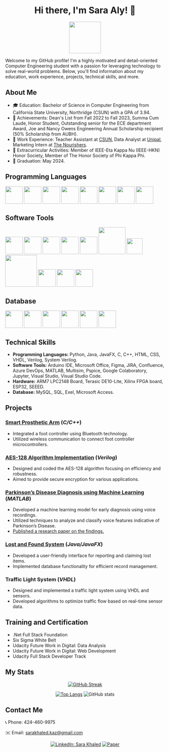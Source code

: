 <div align="center">
  
# Hi there, I'm Sara Aly! 👋
<img src="https://i.giphy.com/media/v1.Y2lkPTc5MGI3NjExcjA5b3VhMDFyNnhxdnI3aHVlZGg1dmY2cmI2YWRra3k2NGhpYzhjbiZlcD12MV9pbnRlcm5hbF9naWZfYnlfaWQmY3Q9Zw/du3J3cXyzhj75IOgvA/giphy.gif" width="100"/>

</div>
  
Welcome to my GitHub profile! I'm a highly motivated and detail-oriented Computer Engineering student with a passion for leveraging technology to solve real-world problems. Below, you'll find information about my education, work experience, projects, technical skills, and more.

## About Me

- 🎓 Education: Bachelor of Science in Computer Engineering from California State University, Northridge (CSUN) with a GPA of 3.94.
- 🌟 Achievements: Dean's List from Fall 2022 to Fall 2023, Summa Cum Laude, Honor Student, Outstanding senior for the ECE department Award, Joe and Nancy Owens Engineering Annual Scholarship recipient (50% Scholarship from AUBH).
- 💼 Work Experience: Teacher Assistant at [CSUN](https://w2.csun.edu/), Data Analyst at [Unipal](https://unipal.me/en-bh/), Marketing Intern at [The Nourishers](https://thenourishers.com/).
- 🏅 Extracurricular Activities: Member of IEEE-Eta Kappa Nu (IEEE-HKN) Honor Society, Member of The Honor Society of Phi Kappa Phi.
- 📅 Graduation: May 2024.

## Programming Languages
<div>
  <img src="https://img.icons8.com/?size=100&id=TpULddJc4gTh&format=png&color=000000" width="55"/> <img src="https://img.icons8.com/?size=100&id=shQTXiDQiQVR&format=png&color=000000" width="55"/> <img src="https://img.icons8.com/?size=100&id=mhwmyz1eu7T5&format=png&color=000000" width="55"/> <img src="https://img.icons8.com/?size=100&id=r5Y16PcDkoWI&format=png&color=0000000" width="55"/> <img src="https://img.icons8.com/?size=100&id=Pd2x9GWu9ovX&format=png&color=000000" width="55"/> <img src="https://img.icons8.com/?size=100&id=l75OEUJkPAk4&format=png&color=000000" width="55"/> <img src="https://img.icons8.com/?size=100&id=v8RpPQUwv0N8&format=png&color=000000" width="55"/> <img src="https://img.icons8.com/?size=100&id=7gdY5qNXaKC0&format=png&color=000000" width="55"/> 
</div>

## Software Tools
<div>
  <img src="https://img.icons8.com/?size=100&id=Of4lZV2lwBQI&format=png&color=000000" width="55"/> <img src="https://img.icons8.com/?size=100&id=vIbsCQXkSp6l&format=png&color=000000" width="55"/> <img src="https://img.icons8.com/?size=100&id=W0YEwBDDfTeu&format=png&color=000000" width="55"/> <img src="https://cdn.icon-icons.com/icons2/2699/PNG/512/atlassian_jira_logo_icon_170511.png" width="55"/> <img src="https://img.icons8.com/?size=100&id=gYRR6rys6REq&format=png&color=000000" width="55"/> <img src="https://logowik.com/content/uploads/images/azure-devops1866.jpg" width="85"/> <img src="https://upload.wikimedia.org/wikipedia/commons/d/de/Multisim_logo.jpg" width="50"/> <img src="https://upload.wikimedia.org/wikipedia/commons/d/d0/Google_Colaboratory_SVG_Logo.svg" width="100"/> <img src="https://img.icons8.com/?size=100&id=J0SgMWzAxqFj&format=png&color=000000" width="55"/> <img src="https://img.icons8.com/?size=100&id=ezj3zaVtImPg&format=png&color=000000" width="55"/> <img src="https://img.icons8.com/?size=100&id=0OQR1FYCuA9f&format=png&color=000000" width="55"/>
</div>

## Database
<div>
  <img src="https://img.icons8.com/?size=100&id=9nLaR5KFGjN0&format=png&color=000000" width="55"/> <img src="https://img.icons8.com/?size=100&id=ywH6EJgZ7sm5&format=png&color=000000" width="55"/> <img src="https://img.icons8.com/?size=100&id=JdOSrU3pawBf&format=png&color=000000" width="55"/> <img src="https://img.icons8.com/?size=100&id=BEMhRoRy403e&format=png&color=000000" width="55"/> <img src="https://img.icons8.com/?size=100&id=38561&format=png&color=000000" width="55"/> <img src="https://img.icons8.com/?size=100&id=3sGOUDo9nJ4k&format=png&color=000000" width="55"/>
</div>

## Technical Skills
- **Programming Languages:** Python, Java, JavaFX, C, C++, HTML, CSS, VHDL, Verilog, System Verilog.
- **Software Tools:** Arduino IDE, Microsoft Office, Figma, JIRA, Confluence, Azure DevOps, MATLAB, Multisim, Pspice, Google Colaboratory, Jupyter, Visual Studio, Visual Studio Code.
- **Hardware:** ARM7 LPC2148 Board, Terasic DE10-Lite, Xilinx FPGA board, ESP32, SEEED.
- **Database:** MySQL, SQL, Exel, Microsoft Access.

## Projects
### [Smart Prosthetic Arm](https://github.com/sara-kaz/Smart-Prosthesis-7th-Cohort) (*C/C++*)
- Integrated a foot controller using Bluetooth technology.
- Utilized wireless communication to connect foot controller microcontrollers.
### [AES-128 Algorithm Implementation](https://github.com/sara-kaz/AES-128) (*Verilog*)
- Designed and coded the AES-128 algorithm focusing on efficiency and robustness.
- Aimed to provide secure encryption for various applications.
### [Parkinson’s Disease Diagnosis using Machine Learning](https://github.com/sara-kaz/Machine-Learning) (*MATLAB*)
- Developed a machine learning model for early diagnosis using voice recordings.
- Utilized techniques to analyze and classify voice features indicative of Parkinson’s Disease.
- [Published a research paper on the findings.](https://link.springer.com/chapter/10.1007/978-981-19-7742-8_4)
### [Lost and Found System](https://github.com/sara-kaz/Lost-Found) (*Java/JavaFX*)
- Developed a user-friendly interface for reporting and claiming lost items.
- Implemented database functionality for efficient record management.
### Traffic Light System (*VHDL*)
- Designed and implemented a traffic light system using VHDL and sensors.
- Developed algorithms to optimize traffic flow based on real-time sensor data.
## Training and Certification
- .Net Full Stack Foundation
- Six Sigma White Belt
- Udacity Future Work in Digital: Data Analysis
- Udacity Future Work in Digital: Web Development
- Udacity Full Stack Developer Track

## My Stats 
<div align="center">

  [![GitHub Streak](http://github-readme-streak-stats.herokuapp.com?user=sara-kaz&theme=buefy&card_width=650&hide_border=true)](https://git.io/streak-stats)
 
  [![Top Langs](https://github-readme-stats.vercel.app/api/top-langs/?username=sara-kaz&layout=donut&theme=buefy&card_width=300&card_height=300&hide_border=true)](https://github.com/anuraghazra/github-readme-stats)
  ![GitHub stats](https://github-readme-stats.vercel.app/api?username=sara-kaz&show_icons=true&theme=buefy&card_width=300&card_height=300&hide_rank=true&hide_border=true)
  
  
</div>

## Contact Me
📞 Phone: 424-460-9975

✉️ Email: sarakhaled.kaz@gmail.com
<div align="center">
  
  
  [![LinkedIn: Sara Khaled](https://img.icons8.com/?size=55&id=xuvGCOXi8Wyg&format=png&color=000000)](https://www.linkedin.com/in/sara-khaled-9a3a741ab/)
[![Paper](https://img.icons8.com/?size=55&id=x2npT763PzXe&format=png&color=000000)](https://link.springer.com/chapter/10.1007/978-981-19-7742-8_4)

</div>

<!--
**sara-kaz/sara-kaz** is a ✨ _special_ ✨ repository because its `README.md` (this file) appears on your GitHub profile.

Here are some ideas to get you started:

- 🔭 I’m currently working on ...
- 🌱 I’m currently learning ...
- 👯 I’m looking to collaborate on ...
- 🤔 I’m looking for help with ...
- 💬 Ask me about ...
- 📫 How to reach me: ...
- 😄 Pronouns: ...
- ⚡ Fun fact: ...
-->
